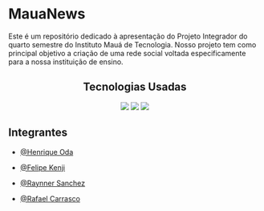 # MauaNews
Este é um repositório dedicado à apresentação do Projeto Integrador do quarto semestre do Instituto Mauá de Tecnologia. Nosso projeto tem como principal objetivo a criação de uma rede social voltada especificamente para a nossa instituição de ensino.

<div align='center'>
  <h2>Tecnologias Usadas</h2>
  <img src="https://img.shields.io/badge/Flutter-%2302569B.svg?style=for-the-badge&logo=Flutter&logoColor=white" />
  <img src="https://img.shields.io/badge/dart-%230175C2.svg?style=for-the-badge&logo=dart&logoColor=white" />
  <img src="https://img.shields.io/badge/Firebase-039BE5?style=for-the-badge&logo=Firebase&logoColor=white" />
</div>

## Integrantes

- [@Henrique Oda](https://github.com/henriqueoda)

- [@Felipe Kenji](https://github.com/felipe7789)

- [@Raynner Sanchez](https://github.com/Raynnerz)

- [@Rafael Carrasco](https://github.com/RafCarrasco)
